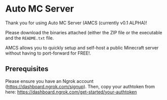 # Auto MC Server
Thank you for using Auto MC Server (AMCS (currently v0.1 ALPHA)!

Please download the binaries attached (either the ZIP file or the executable and the `README.txt` file.

AMCS allows you to quickly setup and self-host a public Minecraft server without having to port-forward for FREE!.

## Prerequisites
Please ensure you have an Ngrok account (https://dashboard.ngrok.com/signup). Then, copy your authtoken from here: https://dashboard.ngrok.com/get-started/your-authtoken
